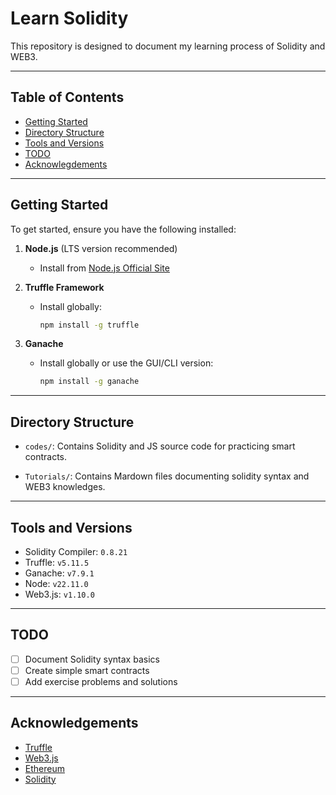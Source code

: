 # Learn Solidity

This repository is designed to document my learning process of Solidity and WEB3.

---

## Table of Contents

- [Getting Started](#getting-started)
- [Directory Structure](#directory-structure)
- [Tools and Versions](#tools-and-versions)
- [TODO](#todo)
- [Acknowlegdements](#acknowledgements)

---

## Getting Started

To get started, ensure you have the following installed:
1. **Node.js** (LTS version recommended)
   - Install from [Node.js Official Site](https://nodejs.org/)

2. **Truffle Framework**
   - Install globally:
     ```bash
     npm install -g truffle
     ```
3. **Ganache**
   - Install globally or use the GUI/CLI version:
     ```bash
     npm install -g ganache
     ```
---

## Directory Structure

- `codes/`: Contains Solidity and JS source code for practicing smart contracts.

- `Tutorials/`: Contains Mardown files documenting solidity syntax and WEB3 knowledges.

---

## Tools and Versions

- Solidity Compiler: `0.8.21`
- Truffle: `v5.11.5`
- Ganache: `v7.9.1`
- Node: `v22.11.0`
- Web3.js: `v1.10.0`

---

## TODO

- [ ] Document Solidity syntax basics
- [ ] Create simple smart contracts
- [ ] Add exercise problems and solutions

---

## Acknowledgements

- [Truffle](https://trufflesuite.com/)
- [Web3.js](https://web3js.readthedocs.io/)
- [Ethereum](https://ethereum.org/)
- [Solidity](https://soliditylang.org/)
